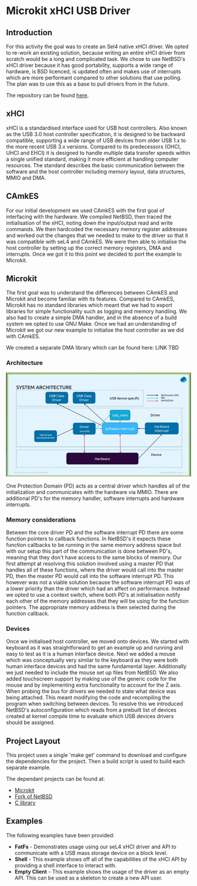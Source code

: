 # Microkit xHCI USB Driver

## Introduction

For this activity the goal was to create an Sel4 native xHCI driver. We opted to re-work an existing solution, because writing an entire xHCI driver from scratch would be a long and complicated task. We chose to use NetBSD's xHCI driver because it has good portability, supports a wide range of hardware, is BSD licenced, is updated often and makes use of interrupts which are more performant compared to other solutions that use polling. The plan was to use this as a base to pull drivers from in the future.

The repository can be found [here](https://github.com/sel4devkit/sel4devkit-maaxboard-microkit-xhci-driver). 

## xHCI

xHCI is a standardised interface used for USB host controllers. Also known as the USB 3.0 host controller specification, it is designed to be backward compatible, supporting a wide range of USB devices from older USB 1.x to the more recent USB 3.x versions. Compared to its predecessors (OHCI, UHCI and EHCI) it is designed to handle multiple data transfer speeds within a single unified standard, making it more efficient at handling computer resources. The standard describes the basic communication between the software and the host controller including memory layout, data structures, MMIO and DMA.

## CAmkES

For our initial development we used CAmkES with the first goal of interfacing with the hardware. We compiled NetBSD, then traced the initialisation of the xHCI, noting down the input/output read and write commands. We then hardcoded the necessary memory register addresses and worked out the changes that we needed to make to the driver so that it was compatible with seL4 and CAmkES. We were then able to initialise the host controller by setting up the correct memory registers, DMA and interrupts. Once we got it to this point we decided to port the example to Microkit.

## Microkit

The first goal was to understand the differences between CAmkES and Microkit and become familiar with its features. Compared to CAmkES, Microkit has no standard libraries which meant that we had to export libraries for simple functionality such as logging and memory handling. We also had to create a simple DMA handler, and in the absence of a build system we opted to use GNU Make. Once we had an understanding of Microkit we got our new example to initialise the host controller as we did with CAmkES.

We created a separate DMA library which can be found here: LINK TBD

### Architecture

![screenshot](system_architecture.png)

One Protection Domain (PD) acts as a central driver which handles all of the initialization and communicates with the hardware via MMIO. There are additional PD's for the memory handler, software interrupts and hardware interrupts.

### Memory considerations

Between the core driver PD and the software interrupt PD there are some function pointers to callback functions. In NetBSD's it expects these function callbacks to be running in the same memory address space but with our setup this part of the communication is done between PD's, meaning that they don't have access to the same blocks of memory. Our first attempt at resolving this solution involved using a master PD that handles all of these functions, where the driver would call into the master PD, then the master PD would call into the software interrupt PD. This however was not a viable solution because the software interrupt PD was of a lower priority than the driver which had an affect on performance. Instead we opted to use a context switch, where both PD's at initialisation notify each other of the memory addresses that they will be using for the function pointers. The appropriate memory address is then selected during the function callback.

### Devices

Once we initialised host controller, we moved onto devices. We started with keyboard as it was straightforward to get an example up and running and easy to test as it is a human interface device. Next we added a mouse which was conceptually very similar to the keyboard as they were both human interface devices and had the same fundamental layer. Additionally we just needed to include the mouse set up files from NetBSD. We also added touchscreen support by making use of the generic code for the mouse and by implementing extra functionality to account for the Z axis. When probing the bus for drivers we needed to state what device was being attached. This meant modifying the code and recompiling the program when switching between devices. To resolve this we introduced NetBSD's autoconfiguration which reads from a  prebuilt list of devices created at kernel compile time to evaluate which USB devices drivers should be assigned.

## Project Layout

This project uses a single 'make get' command to download and configure the dependencies for the project. Then a build script is used to build each separate example.

The dependant projects can be found at:

* [Microkit](https://github.com/sel4devkit/sel4devkit-maaxboard-microkit-dev)
* [Fork of NetBSD](https://github.com/sel4devkit/sel4devkit-maaxboard-microkit-netbsd-fork)
* [C library](https://github.com/sel4devkit/sel4devkit-maaxboard-microkit-picolibc)

## Examples

The following examples have been provided:

* **FatFs** - Demonstrates usage using our seL4 xHCI driver and API to communicate with a USB mass storage device on a block level.
* **Shell** - This example shows off all of the capabilities of the xHCI API by providing a shell interface to interact with.
* **Empty Client** - This example shows the usage of the driver as an empty API. This can be used as a skeleton to create a new API user.


